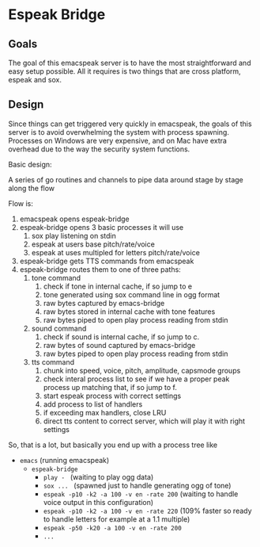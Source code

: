 # Espeak Bridge

## Goals

The goal of this emacspeak server is to have the most straightforward and easy
setup possible.  All it requires is two things that are cross platform, espeak
and sox.

## Design

Since things can get triggered very quickly in emacspeak, the goals of this
server is to avoid overwhelming the system with process spawning.  Processes on
Windows are very expensive, and on Mac have extra overhead due to the way the
security system functions.

Basic design:

A series of go routines and channels to pipe data around stage by stage along
the flow

Flow is:

1. emacspeak opens espeak-bridge
2. espeak-bridge opens 3 basic processes it will use
   1. sox play listening on stdin
   2. espeak at users base pitch/rate/voice
   3. espeak at uses multipled for letters pitch/rate/voice
3. espeak-bridge gets TTS commands from emacspeak
4. espeak-bridge routes them to one of three paths:
   1. tone command
      1. check if tone in internal cache, if so jump to e
      2. tone generated using sox command line in ogg format
      3. raw bytes captured by emacs-bridge
      4. raw bytes stored in internal cache with tone features
      5. raw bytes piped to open play process reading from stdin
   2. sound command
      1. check if sound is internal cache, if so jump to c. 
      2. raw bytes of sound captured by emacs-bridge
      3. raw bytes piped to open play process reading from stdin
   3. tts command
      1. chunk into speed, voice, pitch, amplitude, capsmode groups
      2. check interal process list to see if we have a proper peak process up
         matching that, if so jump to f.
      3. start espeak process with correct settings
      4. add process to list of handlers
      5. if exceeding max handlers, close LRU
      6. direct tts content to correct server, which will play it with right
         settings
		 
		 
So, that is a lot, but basically you end up with a process tree like

- ```emacs``` (running emacspeak)
   - ```espeak-bridge```
      - ```play - ``` (waiting to play ogg data)
      - ```sox ... ``` (spawned just to handle generating ogg of tone)
      - ```espeak -p10 -k2 -a 100 -v en -rate 200``` (waiting to handle voice output
        in this configuration)
     - ```espeak -p10 -k2 -a 100 -v en -rate 220``` (109% faster so ready to handle
        letters for example at a 1.1 multiple)
     - ```espeak -p50 -k20 -a 100 -v en -rate 200```
     - ```...```
